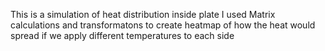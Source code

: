 This is a simulation of heat distribution inside plate
I used Matrix calculations and transformatons to create heatmap of how the heat would spread if we apply different temperatures to each side
